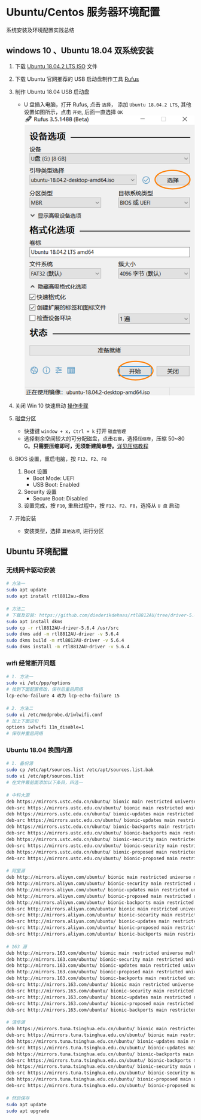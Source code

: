 # Ubuntu/Centos 服务器环境配置

系统安装及环境配置实践总结

## windows 10 、Ubuntu 18.04 双系统安装

1. 下载 [Ubuntu 18.04.2 LTS ISO](https://cn.ubuntu.com/download) 文件
2. 下载 Ubuntu 官网推荐的 USB 启动盘制作工具 [Rufus](https://rufus.ie/)
3. 制作 Ubuntu 18.04 USB 启动盘

   - U 盘插入电脑，打开 Rufus, 点击 `选择`， 添加 `Ubuntu 18.04.2 LTS`, 其他设置如图所示，点击 `开始`, 后面一直选择 `OK`
     ![Rufus设置](./img/rufus-settings.jpg)

4. 关闭 Win 10 快速启动 [操作步骤](https://jingyan.baidu.com/article/ca00d56c7a40e6e99febcf4f.html#!/article/ca00d56c7a40e6e99febcf4f)

5. 磁盘分区

   - 快捷键 `window + x`，`Ctrl + k` 打开 `磁盘管理`
   - 选择剩余空间较大的可分配磁盘，点击`右键`，选择`压缩卷`，压缩 50~80 G。**只需要压缩即可，无须新建简单卷。**[详见压缩教程](https://jingyan.baidu.com/article/54b6b9c09515222d593b475c.html)

6. BIOS 设置，重启电脑，按 `F12`、`F2`、`F8`

   1. Boot 设置
      - Boot Mode: UEFI
      - USB Boot: Enabled
   2. Security 设置
      - Secure Boot: Disabled
   3. 设置完成，按 `F10`, 重启过程中，按 `F12`、`F2`、`F8`，选择从 `U 盘` 启动

7. 开始安装

   - 安装类型，选择 `其他选项`, 进行分区

## Ubuntu 环境配置

### 无线网卡驱动安装

```bash
# 方法一
sudo apt update
sudo apt install rtl8812au-dkms

# 方法二
# 下载及安装: https://github.com/diederikdehaas/rtl8812AU/tree/driver-5.6.4
sudo apt install dkms
sudo cp -r rtl8812AU-driver-5.6.4 /usr/src
sudo dkms add -m rtl8812AU-driver -v 5.6.4
sudo dkms build -m rtl8812AU-driver -v 5.6.4
sudo dkms install -m rtl8812AU-driver -v 5.6.4
```

### wifi 经常断开问题

```bash
# 1. 方法一
sudo vi /etc/ppp/options
# 找到下面配置修改，保存后重启网络
lcp-echo-failure 4 改为 lcp-echo-failure 15

# 2. 方法二
sudo vi /etc/modprobe.d/iwlwifi.conf
# 加上下面这句
options iwlwifi 11n_disable=1
# 保存并重启网络
```

### Ubuntu 18.04 换国内源

```bash
# 1. 备份源
sudo cp /etc/apt/sources.list /etc/apt/sources.list.bak
sudo vi /etc/apt/sources.list
# 在文件最前面添加以下条目，四选一

# 中科大源
deb https://mirrors.ustc.edu.cn/ubuntu/ bionic main restricted universe multiverse
deb-src https://mirrors.ustc.edu.cn/ubuntu/ bionic main restricted universe multiverse
deb https://mirrors.ustc.edu.cn/ubuntu/ bionic-updates main restricted universe multiverse
deb-src https://mirrors.ustc.edu.cn/ubuntu/ bionic-updates main restricted universe multiverse
deb https://mirrors.ustc.edu.cn/ubuntu/ bionic-backports main restricted universe multiverse
deb-src https://mirrors.ustc.edu.cn/ubuntu/ bionic-backports main restricted universe multiverse
deb https://mirrors.ustc.edu.cn/ubuntu/ bionic-security main restricted universe multiverse
deb-src https://mirrors.ustc.edu.cn/ubuntu/ bionic-security main restricted universe multiverse
deb https://mirrors.ustc.edu.cn/ubuntu/ bionic-proposed main restricted universe multiverse
deb-src https://mirrors.ustc.edu.cn/ubuntu/ bionic-proposed main restricted universe multiverse

# 阿里源
deb http://mirrors.aliyun.com/ubuntu/ bionic main restricted universe multiverse
deb http://mirrors.aliyun.com/ubuntu/ bionic-security main restricted universe multiverse
deb http://mirrors.aliyun.com/ubuntu/ bionic-updates main restricted universe multiverse
deb http://mirrors.aliyun.com/ubuntu/ bionic-proposed main restricted universe multiverse
deb http://mirrors.aliyun.com/ubuntu/ bionic-backports main restricted universe multiverse
deb-src http://mirrors.aliyun.com/ubuntu/ bionic main restricted universe multiverse
deb-src http://mirrors.aliyun.com/ubuntu/ bionic-security main restricted universe multiverse
deb-src http://mirrors.aliyun.com/ubuntu/ bionic-updates main restricted universe multiverse
deb-src http://mirrors.aliyun.com/ubuntu/ bionic-proposed main restricted universe multiverse
deb-src http://mirrors.aliyun.com/ubuntu/ bionic-backports main restricted universe multiverse

# 163 源
deb http://mirrors.163.com/ubuntu/ bionic main restricted universe multiverse
deb http://mirrors.163.com/ubuntu/ bionic-security main restricted universe multiverse
deb http://mirrors.163.com/ubuntu/ bionic-updates main restricted universe multiverse
deb http://mirrors.163.com/ubuntu/ bionic-proposed main restricted universe multiverse
deb http://mirrors.163.com/ubuntu/ bionic-backports main restricted universe multiverse
deb-src http://mirrors.163.com/ubuntu/ bionic main restricted universe multiverse
deb-src http://mirrors.163.com/ubuntu/ bionic-security main restricted universe multiverse
deb-src http://mirrors.163.com/ubuntu/ bionic-updates main restricted universe multiverse
deb-src http://mirrors.163.com/ubuntu/ bionic-proposed main restricted universe multiverse
deb-src http://mirrors.163.com/ubuntu/ bionic-backports main restricted universe multiverse

# 清华源
deb https://mirrors.tuna.tsinghua.edu.cn/ubuntu/ bionic main restricted universe multiverse
deb-src https://mirrors.tuna.tsinghua.edu.cn/ubuntu/ bionic main restricted universe multiverse
deb https://mirrors.tuna.tsinghua.edu.cn/ubuntu/ bionic-updates main restricted universe multiverse
deb-src https://mirrors.tuna.tsinghua.edu.cn/ubuntu/ bionic-updates main restricted universe multiverse
deb https://mirrors.tuna.tsinghua.edu.cn/ubuntu/ bionic-backports main restricted universe multiverse
deb-src https://mirrors.tuna.tsinghua.edu.cn/ubuntu/ bionic-backports main restricted universe multiverse
deb https://mirrors.tuna.tsinghua.edu.cn/ubuntu/ bionic-security main restricted universe multiverse
deb-src https://mirrors.tuna.tsinghua.edu.cn/ubuntu/ bionic-security main restricted universe multiverse
deb https://mirrors.tuna.tsinghua.edu.cn/ubuntu/ bionic-proposed main restricted universe multiverse
deb-src https://mirrors.tuna.tsinghua.edu.cn/ubuntu/ bionic-proposed main restricted universe multiverse

# 然后保存
sudo apt update
sudo apt upgrade
```

